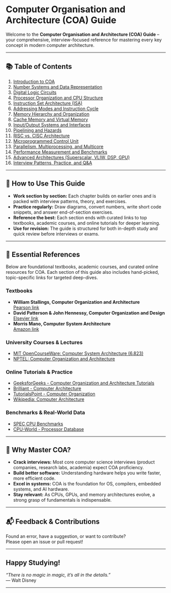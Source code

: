 # Computer Organisation and Architecture (COA) Guide

Welcome to the **Computer Organisation and Architecture (COA) Guide** – your comprehensive, interview-focused reference for mastering every key concept in modern computer architecture.

---

## 📚 Table of Contents

1. [Introduction to COA](01_Introduction_to_COA.md)
2. [Number Systems and Data Representation](02_Number_Systems_and_Data_Representation.md)
3. [Digital Logic Circuits](03_Digital_Logic_Circuits.md)
4. [Processor Organization and CPU Structure](04_Processor_Organization_and_CPU_Structure.md)
5. [Instruction Set Architecture (ISA)](05_Instruction_Set_Architecture.md)
6. [Addressing Modes and Instruction Cycle](06_Addressing_Modes_and_Instruction_Cycle.md)
7. [Memory Hierarchy and Organization](07_Memory_Hierarchy_and_Organization.md)
8. [Cache Memory and Virtual Memory](08_Cache_Memory_and_Virtual_Memory.md)
9. [Input/Output Systems and Interfaces](09_Input_Output_Systems_and_Interfaces.md)
10. [Pipelining and Hazards](10_Pipelining_and_Hazards.md)
11. [RISC vs. CISC Architecture](11_RISC_vs_CISC_Architecture.md)
12. [Microprogrammed Control Unit](12_Microprogrammed_Control_Unit.md)
13. [Parallelism, Multiprocessing, and Multicore](13_Parallelism_Multiprocessing_Multicore.md)
14. [Performance Measurement and Benchmarks](14_Performance_Measurement_and_Benchmarks.md)
15. [Advanced Architectures (Superscalar, VLIW, DSP, GPU)](15_Advanced_Architectures.md)
16. [Interview Patterns, Practice, and Q&A](16_Interview_Patterns_Practice_QA.md)

---

## 🚀 How to Use This Guide

- **Work section by section:** Each chapter builds on earlier ones and is packed with interview patterns, theory, and exercises.
- **Practice regularly:** Draw diagrams, convert numbers, write short code snippets, and answer end-of-section exercises.
- **Reference the best:** Each section ends with curated links to top textbooks, academic courses, and online tutorials for deeper learning.
- **Use for revision:** The guide is structured for both in-depth study and quick review before interviews or exams.

---

## 📖 Essential References

Below are foundational textbooks, academic courses, and curated online resources for COA. Each section of this guide also includes hand-picked, topic-specific links for targeted deep-dives.

### Textbooks
- **William Stallings, Computer Organization and Architecture**  
  [Pearson link](https://www.pearson.com/en-us/subject-catalog/p/computer-organization-and-architecture/P200000001275/9780134101613)
- **David Patterson & John Hennessy, Computer Organization and Design**  
  [Elsevier link](https://www.elsevier.com/books/computer-organization-and-design-arm-edition/patterson/978-0-12-801733-3)
- **Morris Mano, Computer System Architecture**  
  [Amazon link](https://www.amazon.com/Computer-System-Architecture-Morris-Mano/dp/0131755633)

### University Courses & Lectures
- [MIT OpenCourseWare: Computer System Architecture (6.823)](https://ocw.mit.edu/courses/electrical-engineering-and-computer-science/6-823-computer-system-architecture-fall-2005/)
- [NPTEL: Computer Organization and Architecture](https://nptel.ac.in/courses/106/106/106106092/)

### Online Tutorials & Practice
- [GeeksforGeeks - Computer Organization and Architecture Tutorials](https://www.geeksforgeeks.org/computer-organization-and-architecture-tutorials/)
- [Brilliant - Computer Architecture](https://brilliant.org/wiki/computer-architecture/)
- [TutorialsPoint - Computer Organization](https://www.tutorialspoint.com/computer_logical_organization/index.htm)
- [Wikipedia: Computer Architecture](https://en.wikipedia.org/wiki/Computer_architecture)

### Benchmarks & Real-World Data
- [SPEC CPU Benchmarks](https://www.spec.org/cpu2017/)
- [CPU-World - Processor Database](https://www.cpu-world.com/)

---

## 🏁 Why Master COA?

- **Crack interviews:** Most core computer science interviews (product companies, research labs, academia) expect COA proficiency.
- **Build better software:** Understanding hardware helps you write faster, more efficient code.
- **Excel in systems:** COA is the foundation for OS, compilers, embedded systems, and AI hardware.
- **Stay relevant:** As CPUs, GPUs, and memory architectures evolve, a strong grasp of fundamentals is indispensable.

---

## 📬 Feedback & Contributions

Found an error, have a suggestion, or want to contribute?  
Please open an issue or pull request!

---

## Happy Studying!

*“There is no magic in magic, it’s all in the details.”*  
— Walt Disney

---
